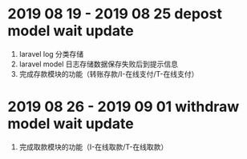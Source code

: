 # 2019 08 19 - 2019 08 25 depost model wait update
1. laravel log 分类存储
2. laravel model 日志存储数据保存失败后到提示信息
3. 完成存款模块的功能（转账存款/I-在线支付/T-在线支付）

# 2019 08 26 - 2019 09 01 withdraw model wait update
1. 完成取款模块的功能（I-在线取款/T-在线取款）
